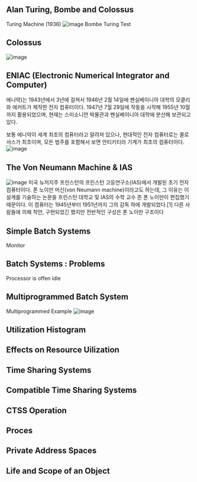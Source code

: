 ## Alan Turing, Bombe and Colossus
Turing Machine (1936)
![image](https://github.com/rheejin92/Studing/assets/131955566/f38037a9-f04f-496a-9e1d-2d609289cde4)
Bombe
Turing Test

## Colossus
![image](https://github.com/rheejin92/Studing/assets/131955566/e3beaaf6-0f4f-4c51-946f-fac0ef3135fd)

## ENIAC (Electronic Numerical Integrator and Computer)
에니악)는 1943년에서 3년에 걸쳐서 1946년 2월 14일에 펜실베이니아 대학의 모클리와 에커트가 제작한 전자 컴퓨터이다. 1947년 7월 29일에 작동을 시작해 1955년 10월까지 활용되었으며, 현재는 스미소니언 박물관과 펜실베이니아 대학에 분산해 보관되고 있다.

보통 에니악이 세계 최초의 컴퓨터라고 알려져 있으나, 현대적인 전자 컴퓨터로는 콜로서스가 최초이며, 모든 범주를 포함해서 보면 안티키티라 기계가 최초의 컴퓨터이다.
![image](https://github.com/rheejin92/Studing/assets/131955566/037415b5-4a0f-4e31-9711-c4ea4c3d1b97)

## The Von Neumann Machine & IAS
![image](https://github.com/rheejin92/Studing/assets/131955566/03da63ff-5ba3-4137-9cf4-e6681c614267)
 미국 뉴저지주 프린스턴의 프린스턴 고등연구소(IAS)에서 개발된 초기 전자 컴퓨터이다. 폰 노이만 머신(von Neumann machine)이라고도 하는데, 그 이유는 이 설계를 기술하는 논문을 프린스턴 대학교 및 IAS의 수학 교수 존 폰 노이만이 편집했기 때문이다. 이 컴퓨터는 1945년부터 1951년까지 그의 감독 하에 개발되었다.[1] 다른 사람들에 의해 착안, 구현되었긴 했지만 전반적인 구성은 폰 노이만 구조이다

 ## Simple Batch Systems
 Monitor

 ## Batch Systems : Problems
 Processor is offen idle

 ## Multiprogrammed Batch System
  Multiprogrammed Example
  ![image](https://github.com/rheejin92/Studing/assets/131955566/27d1e7e5-2324-4130-9542-b168e248313c)

 ## Utilization Histogram

 ## Effects on Resource Uilization
 ## Time Sharing Systems
 ## Compatible Time Sharing Systems
 ## CTSS Operation
 ## Proces
 ## Private Address Spaces
 ## Life and Scope of an Object
 ##
